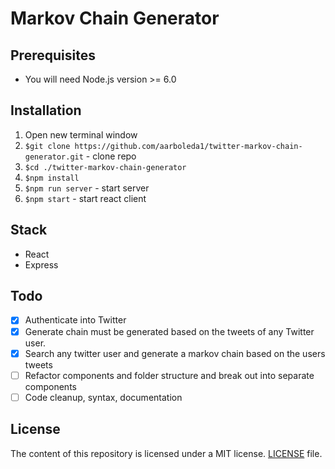 # Markov Chain Generator 

## Prerequisites
- You will need Node.js version >= 6.0

## Installation
1. Open new terminal window
2. `$git clone https://github.com/aarboleda1/twitter-markov-chain-generator.git` - clone repo
3. `$cd ./twitter-markov-chain-generator`
4. `$npm install`
5. `$npm run server` - start server
6. `$npm start` - start react client

## Stack 
- React
- Express

## Todo
- [x] Authenticate into Twitter
- [x] Generate chain must be generated based on the tweets of any Twitter user. 
- [x] Search any twitter user and generate a markov chain based on the users tweets
- [ ] Refactor components and folder structure and break out into separate components
- [ ] Code cleanup, syntax, documentation
## License
The content of this repository is licensed under a MIT license.
[LICENSE](/LICENSE) file.


